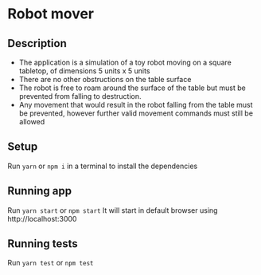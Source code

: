 # Robot mover

## Description

- The application is a simulation of a toy robot moving on a square tabletop, of dimensions 5 units x 5 units
- There are no other obstructions on the table surface
- The robot is free to roam around the surface of the table but must be prevented from falling to destruction.
- Any movement that would result in the robot falling from the table must be prevented, however further valid movement commands must still be allowed

## Setup
Run `yarn` or `npm i` in a terminal to install the dependencies

## Running app
Run `yarn start` or `npm start`
It will start in default browser using http://localhost:3000

## Running tests
Run `yarn test` or `npm test`


